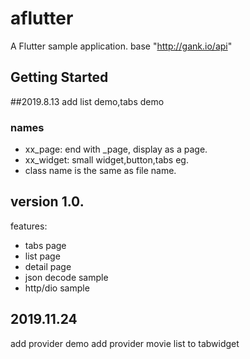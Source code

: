# aflutter

A  Flutter sample application. base "http://gank.io/api"

## Getting Started

##2019.8.13 add list demo,tabs demo

### names
- xx_page: end with _page, display as a page.
- xx_widget: small widget,button,tabs eg.
- class name is the same as file name.

## version 1.0.
features:
- tabs page
- list page
- detail page
- json decode sample
- http/dio sample

## 2019.11.24
add provider demo
add provider movie list to tabwidget